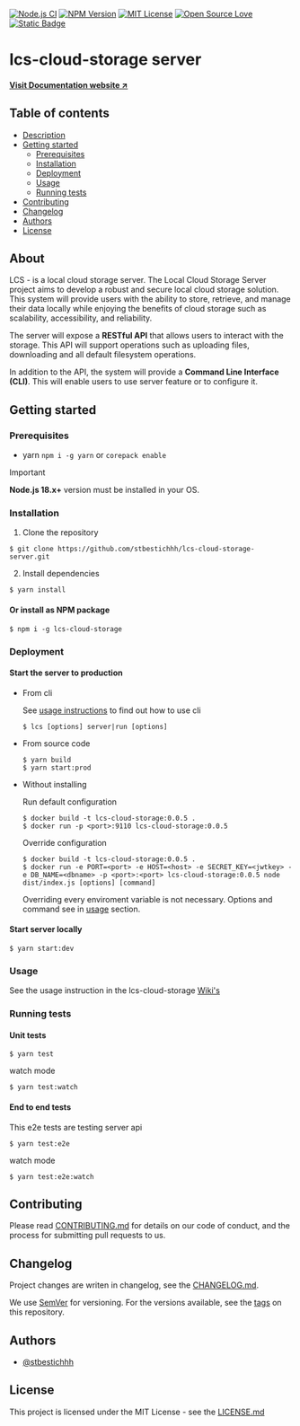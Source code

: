 [![Node.js CI](https://github.com/stbestichhh/lcs-cloud-storage-server/actions/workflows/node.js.yml/badge.svg)](https://github.com/stbestichhh/lcs-cloud-storage-server/actions/workflows/node.js.yml)
[![NPM Version](https://img.shields.io/npm/v/lcs-cloud-storage)](https://www.npmjs.com/package/lcs-cloud-storage)
[![MIT License](https://img.shields.io/badge/License-MIT-green.svg)](LICENSE)
[![Open Source Love](https://badges.frapsoft.com/os/v1/open-source.svg?v=103)](https://github.com/ellerbrock/open-source-badges/)
[![Static Badge](https://img.shields.io/badge/lcs-Wiki-skyblue)](https://github.com/stbestichhh/lcs-cloud-storage-server/wiki)


# lcs-cloud-storage server

#### [Visit Documentation website ↗](https://lcs-cloud-storage-docs.vercel.app/)

## Table of contents

* [Description](#about)
* [Getting started](#getting-started)
  * [Prerequisites](#prerequisites)
  * [Installation](#installation)
  * [Deployment](#deployment)
  * [Usage](#usage)
  * [Running tests](#running-tests)
* [Contributing](#contributing)
* [Changelog](#changelog)
* [Authors](#authors)
* [License](#license)

## About

LCS - is a local cloud storage server. 
The Local Cloud Storage Server project aims to develop a robust and secure local cloud storage solution. 
This system will provide users with the ability to store, retrieve, and manage their data locally while enjoying the benefits of cloud storage such as scalability, accessibility, and reliability. 

The server will expose a **RESTful API** that allows users to interact with the storage.
This API will support operations such as uploading files, downloading and all default filesystem operations.

In addition to the API, the system will provide a **Command Line Interface (CLI)**.
This will enable users to use server feature or to configure it.

## Getting started

### Prerequisites

* yarn `npm i -g yarn` or `corepack enable`

> [!IMPORTANT]
> **Node.js 18.x+** version must be installed in your OS.

### Installation

1. Clone the repository

```shell
$ git clone https://github.com/stbestichhh/lcs-cloud-storage-server.git 
```

2. Install dependencies

```shell
$ yarn install
```

#### Or install as NPM package

```shell
$ npm i -g lcs-cloud-storage
```

### Deployment

#### Start the server to production

* From cli

  See [usage instructions](#usage) to find out how to use cli

  ```shell
  $ lcs [options] server|run [options]
  ```

* From source code

  ```shell
  $ yarn build
  $ yarn start:prod
  ```

* Without installing

  Run default configuration

  ```shell
  $ docker build -t lcs-cloud-storage:0.0.5 .
  $ docker run -p <port>:9110 lcs-cloud-storage:0.0.5
  ```

  Override configuration
  ```shell
  $ docker build -t lcs-cloud-storage:0.0.5 .
  $ docker run -e PORT=<port> -e HOST=<host> -e SECRET_KEY=<jwtkey> -e DB_NAME=<dbname> -p <port>:<port> lcs-cloud-storage:0.0.5 node dist/index.js [options] [command]
  ```
  
  Overriding every enviroment variable is not necessary. Options and command see in [usage](#usage) section. 

#### Start server locally

```shell
$ yarn start:dev
```

### Usage

See the usage instruction in the lcs-cloud-storage [Wiki's](https://github.com/stbestichhh/lcs-cloud-storage-server/wiki)

### Running tests

#### Unit tests

```shell
$ yarn test
```

watch mode

```shell
$ yarn test:watch
```

#### End to end tests

This e2e tests are testing server api

```shell
$ yarn test:e2e
```

watch mode

```shell
$ yarn test:e2e:watch
```

## Contributing

Please read [CONTRIBUTING.md](CONTRIBUTING.md) for details on our code of conduct, and the process for submitting pull requests to us.

## Changelog

Project changes are writen in changelog, see the [CHANGELOG.md](CHANGELOG.md).

We use [SemVer](https://semver.org/) for versioning. 
For the versions available, see the [tags](https://github.com/stbestichhh/lcs-cloud-storage-server/tags) on this repository.

## Authors

- [@stbestichhh](https://www.github.com/stbestichhh)

## License

This project is licensed under the MIT License - see the [LICENSE.md](LICENSE)
